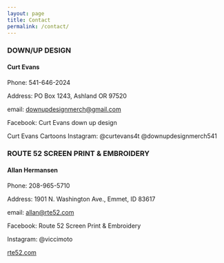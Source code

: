 ```yaml
---
layout: page
title: Contact
permalink: /contact/
---
```


### DOWN/UP DESIGN
#### Curt Evans

Phone: 541-646-2024

Address: PO Box 1243, Ashland OR 97520

email: [downupdesignmerch@gmail.com](downupdesignmerch@gmail.com)

Facebook: Curt Evans down up design

Curt Evans Cartoons
Instagram: @curtevans4t
@downupdesignmerch541

### ROUTE 52 SCREEN PRINT & EMBROIDERY 
#### Allan Hermansen     

Phone: 208-965-5710

Address: 1901 N. Washington Ave., Emmet, ID 83617

email: [allan@rte52.com](allan@rte52.com)

Facebook: Route 52 Screen Print & Embroidery

Instagram: @viccimoto

[rte52.com](https://www.rte52.com)
